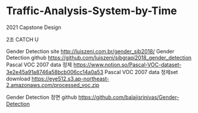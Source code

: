 # Traffic-Analysis-System-by-Time

2021 Capstone Design

2조 CATCH U

Gender Detection site
http://luiszeni.com.br/gender_sib2018/
Gender Detection github
https://github.com/luiszeni/sibgrapi2018_gender_detection
Pascal VOC 2007 data 정제
https://www.notion.so/Pascal-VOC-dataset-3e2e45a91a8746a58bcb006cc14a0a53
Pascal VOC 2007 data 정제set download
https://eye512.s3.ap-northeast-2.amazonaws.com/processed_voc.zip

Gender Detection 정면 github
https://github.com/balajisrinivas/Gender-Detection
